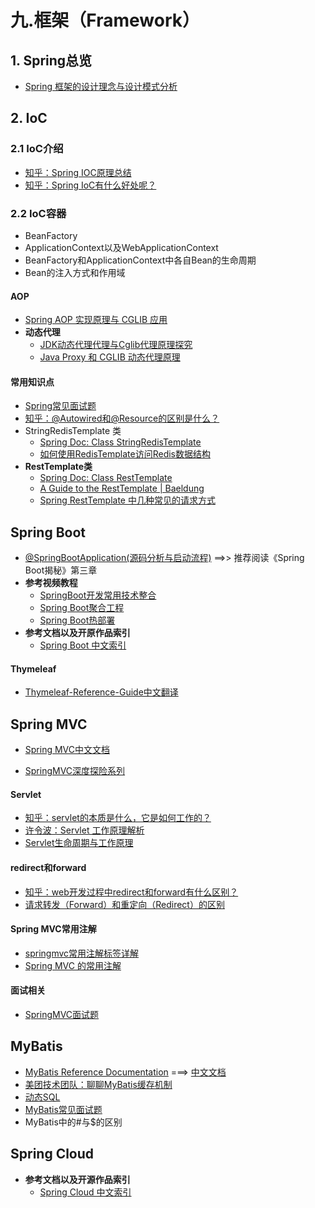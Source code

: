 # 九.框架（Framework）

## 1. Spring总览

+ [Spring 框架的设计理念与设计模式分析](https://www.ibm.com/developerworks/cn/java/j-lo-spring-principle/index.html)

## 2. IoC

### 2.1 IoC介绍

+ [知乎：Spring IOC原理总结](https://zhuanlan.zhihu.com/p/29344811)
+ [知乎：Spring IoC有什么好处呢？](https://www.zhihu.com/question/23277575)
### 2.2 IoC容器

+ BeanFactory
+ ApplicationContext以及WebApplicationContext
+ BeanFactory和ApplicationContext中各自Bean的生命周期
+ Bean的注入方式和作用域

#### AOP

+ [Spring AOP 实现原理与 CGLIB 应用](https://www.ibm.com/developerworks/cn/java/j-lo-springaopcglib/index.html)
+ **动态代理**
  + [JDK动态代理代理与Cglib代理原理探究 ](http://ifeve.com/jdk%E5%8A%A8%E6%80%81%E4%BB%A3%E7%90%86%E4%BB%A3%E7%90%86%E4%B8%8Ecglib%E4%BB%A3%E7%90%86%E5%8E%9F%E7%90%86%E6%8E%A2%E7%A9%B6/)
  + [Java Proxy 和 CGLIB 动态代理原理](http://www.importnew.com/27772.html)

#### 常用知识点

+ [Spring常见面试题](https://www.w3cschool.cn/fisug/)
+ [知乎：@Autowired和@Resource的区别是什么？](https://www.zhihu.com/question/39356740)
+ StringRedisTemplate 类
  + [Spring Doc: Class StringRedisTemplate](https://docs.spring.io/spring-data/redis/docs/current/api/org/springframework/data/redis/core/StringRedisTemplate.html)
  + [如何使用RedisTemplate访问Redis数据结构](https://www.jianshu.com/p/7bf5dc61ca06)
+ **RestTemplate类**
  + [Spring Doc: Class RestTemplate](https://docs.spring.io/spring-framework/docs/current/javadoc-api/org/springframework/web/client/RestTemplate.html)
  + [A Guide to the RestTemplate | Baeldung](https://www.baeldung.com/rest-template)
  + [Spring RestTemplate 中几种常见的请求方式](https://blog.csdn.net/u012702547/article/details/77917939)

## Spring Boot

+ [@SpringBootApplication(源码分析与启动流程)](http://tengj.top/2017/03/09/springboot3/)  ==>>  推荐阅读《Spring Boot揭秘》第三章
+ **参考视频教程**
  + [SpringBoot开发常用技术整合](https://www.imooc.com/learn/956)
  + [Spring Boot聚合工程](https://www.imooc.com/learn/933)
  + [Spring Boot热部署](https://www.imooc.com/learn/915)
+ **参考文档以及开原作品索引**
  + [Spring Boot 中文索引](http://springboot.fun/)

#### Thymeleaf

+ [Thymeleaf-Reference-Guide中文翻译](https://github.com/jack80342/Thymeleaf-Reference-Guide)

## Spring MVC

+ [Spring MVC中文文档](https://spring-mvc.linesh.tw/)

+ [SpringMVC深度探险系列](http://www.iteye.com/blogs/subjects/springmvc-explore)

#### **Servlet**

+ [知乎：servlet的本质是什么，它是如何工作的？](https://www.zhihu.com/question/21416727)
+ [许令波：Servlet 工作原理解析](https://www.ibm.com/developerworks/cn/java/j-lo-servlet/index.html)
+ [Servlet生命周期与工作原理](https://www.cnblogs.com/cuiliang/archive/2011/10/21/2220671.html)

#### redirect和forward

+ [知乎：web开发过程中redirect和forward有什么区别？](https://www.zhihu.com/question/38013677)
+ [请求转发（Forward）和重定向（Redirect）的区别](https://www.cnblogs.com/Qian123/p/5345527.html) 

#### Spring MVC常用注解

+ [springmvc常用注解标签详解](https://www.cnblogs.com/leskang/p/5445698.html)
+ [Spring MVC 的常用注解](https://blog.csdn.net/qian_ch/article/details/73826663)

#### 面试相关

+ [SpringMVC面试题](https://www.w3cschool.cn/qgutf/)

## MyBatis

+ [MyBatis Reference Documentation](http://www.mybatis.org/mybatis-3/index.html)    ===>  [中文文档](http://www.mybatis.org/mybatis-3/zh/index.html)
+ [美团技术团队：聊聊MyBatis缓存机制](https://tech.meituan.com/mybatis_cache.html)
+ [动态SQL](http://www.mybatis.org/mybatis-3/zh/dynamic-sql.html)
+ [MyBatis常见面试题](https://www.w3cschool.cn/kzsow/)
+ MyBatis中的#与$的区别

## Spring Cloud

+ **参考文档以及开源作品索引**
  + [Spring Cloud 中文索引](http://springcloud.fun/)

